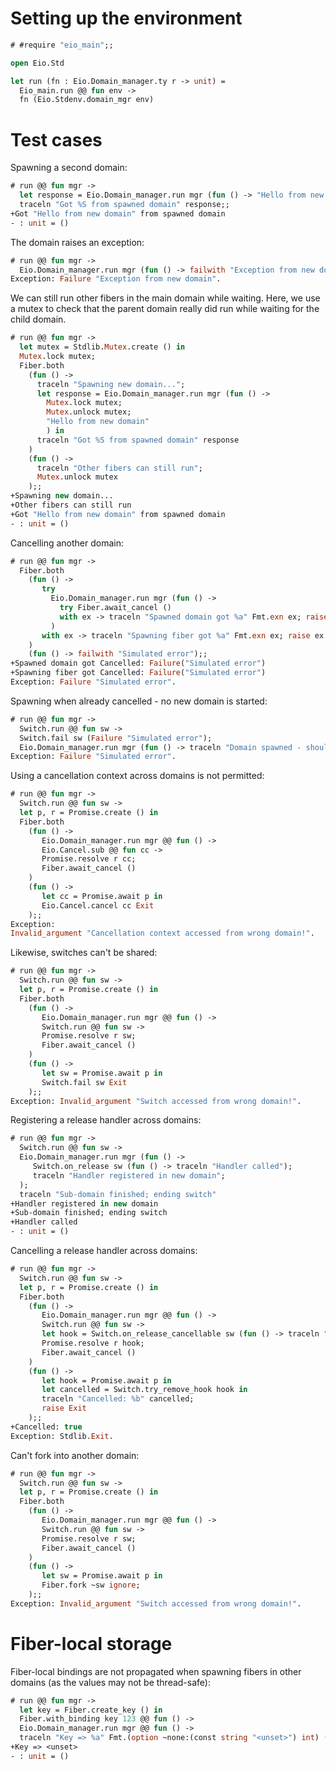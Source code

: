 # Setting up the environment

```ocaml
# #require "eio_main";;
```

```ocaml
open Eio.Std

let run (fn : Eio.Domain_manager.ty r -> unit) =
  Eio_main.run @@ fun env ->
  fn (Eio.Stdenv.domain_mgr env)
```

# Test cases

Spawning a second domain:

```ocaml
# run @@ fun mgr ->
  let response = Eio.Domain_manager.run mgr (fun () -> "Hello from new domain") in
  traceln "Got %S from spawned domain" response;;
+Got "Hello from new domain" from spawned domain
- : unit = ()
```

The domain raises an exception:

```ocaml
# run @@ fun mgr ->
  Eio.Domain_manager.run mgr (fun () -> failwith "Exception from new domain");;
Exception: Failure "Exception from new domain".
```

We can still run other fibers in the main domain while waiting.
Here, we use a mutex to check that the parent domain really did run while waiting for the child domain.

```ocaml
# run @@ fun mgr ->
  let mutex = Stdlib.Mutex.create () in
  Mutex.lock mutex;
  Fiber.both
    (fun () ->
      traceln "Spawning new domain...";
      let response = Eio.Domain_manager.run mgr (fun () ->
        Mutex.lock mutex;
        Mutex.unlock mutex;
        "Hello from new domain"
        ) in
      traceln "Got %S from spawned domain" response
    )
    (fun () ->
      traceln "Other fibers can still run";
      Mutex.unlock mutex
    );;
+Spawning new domain...
+Other fibers can still run
+Got "Hello from new domain" from spawned domain
- : unit = ()
```

Cancelling another domain:

```ocaml
# run @@ fun mgr ->
  Fiber.both
    (fun () ->
       try
         Eio.Domain_manager.run mgr (fun () ->
           try Fiber.await_cancel ()
           with ex -> traceln "Spawned domain got %a" Fmt.exn ex; raise ex
         )
       with ex -> traceln "Spawning fiber got %a" Fmt.exn ex; raise ex
    )
    (fun () -> failwith "Simulated error");;
+Spawned domain got Cancelled: Failure("Simulated error")
+Spawning fiber got Cancelled: Failure("Simulated error")
Exception: Failure "Simulated error".
```

Spawning when already cancelled - no new domain is started:

```ocaml
# run @@ fun mgr ->
  Switch.run @@ fun sw ->
  Switch.fail sw (Failure "Simulated error");
  Eio.Domain_manager.run mgr (fun () -> traceln "Domain spawned - shouldn't happen!");;
Exception: Failure "Simulated error".
```

Using a cancellation context across domains is not permitted:

```ocaml
# run @@ fun mgr ->
  Switch.run @@ fun sw ->
  let p, r = Promise.create () in
  Fiber.both
    (fun () ->
       Eio.Domain_manager.run mgr @@ fun () ->
       Eio.Cancel.sub @@ fun cc ->
       Promise.resolve r cc;
       Fiber.await_cancel ()
    )
    (fun () ->
       let cc = Promise.await p in
       Eio.Cancel.cancel cc Exit
    );;
Exception:
Invalid_argument "Cancellation context accessed from wrong domain!".
```

Likewise, switches can't be shared:

```ocaml
# run @@ fun mgr ->
  Switch.run @@ fun sw ->
  let p, r = Promise.create () in
  Fiber.both
    (fun () ->
       Eio.Domain_manager.run mgr @@ fun () ->
       Switch.run @@ fun sw ->
       Promise.resolve r sw;
       Fiber.await_cancel ()
    )
    (fun () ->
       let sw = Promise.await p in
       Switch.fail sw Exit
    );;
Exception: Invalid_argument "Switch accessed from wrong domain!".
```

Registering a release handler across domains:

```ocaml
# run @@ fun mgr ->
  Switch.run @@ fun sw ->
  Eio.Domain_manager.run mgr (fun () ->
     Switch.on_release sw (fun () -> traceln "Handler called");
     traceln "Handler registered in new domain";
  );
  traceln "Sub-domain finished; ending switch"
+Handler registered in new domain
+Sub-domain finished; ending switch
+Handler called
- : unit = ()
```

Cancelling a release handler across domains:

```ocaml
# run @@ fun mgr ->
  Switch.run @@ fun sw ->
  let p, r = Promise.create () in
  Fiber.both
    (fun () ->
       Eio.Domain_manager.run mgr @@ fun () ->
       Switch.run @@ fun sw ->
       let hook = Switch.on_release_cancellable sw (fun () -> traceln "BUG") in
       Promise.resolve r hook;
       Fiber.await_cancel ()
    )
    (fun () ->
       let hook = Promise.await p in
       let cancelled = Switch.try_remove_hook hook in
       traceln "Cancelled: %b" cancelled;
       raise Exit
    );;
+Cancelled: true
Exception: Stdlib.Exit.
```

Can't fork into another domain:

```ocaml
# run @@ fun mgr ->
  Switch.run @@ fun sw ->
  let p, r = Promise.create () in
  Fiber.both
    (fun () ->
       Eio.Domain_manager.run mgr @@ fun () ->
       Switch.run @@ fun sw ->
       Promise.resolve r sw;
       Fiber.await_cancel ()
    )
    (fun () ->
       let sw = Promise.await p in
       Fiber.fork ~sw ignore;
    );;
Exception: Invalid_argument "Switch accessed from wrong domain!".
```

# Fiber-local storage

Fiber-local bindings are not propagated when spawning fibers in other
domains (as the values may not be thread-safe):

```ocaml
# run @@ fun mgr ->
  let key = Fiber.create_key () in
  Fiber.with_binding key 123 @@ fun () ->
  Eio.Domain_manager.run mgr @@ fun () ->
  traceln "Key => %a" Fmt.(option ~none:(const string "<unset>") int) (Fiber.get key);;
+Key => <unset>
- : unit = ()
```
